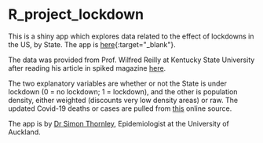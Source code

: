 # R_project_lockdown

This is a shiny app which explores data related to the effect of lockdowns in the US, by State. The app is [here](https://sithor.shinyapps.io/lockdown/){:target="_blank"}.

The data was provided from Prof. Wilfred Reilly at Kentucky State University after reading his article
in spiked magazine [here](https://www.spiked-online.com/2020/04/22/there-is-no-empirical-evidence-for-these-lockdowns/).

The two explanatory variables are whether or not the State is under lockdown (0 = no lockdown; 1 = lockdown), and the other is population density,
either weighted (discounts very low density areas) or raw. The updated Covid-19 deaths or cases are pulled from [this](https://covidtracking.com/api/v1/states/current.csv) online source.

The app is by [Dr Simon Thornley](https://unidirectory.auckland.ac.nz/profile/s-thornley), Epidemiologist at the University of Auckland.




